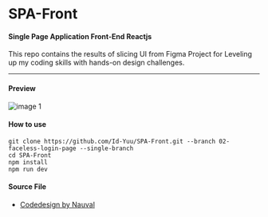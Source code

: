 # SPA-Front 
#### Single Page Application Front-End Reactjs
This repo contains the results of slicing UI from Figma Project for Leveling up my coding skills with hands-on design challenges.
***
#### Preview
![image 1](https://user-images.githubusercontent.com/122996864/228586268-7f266580-7dc5-425a-8fe0-c7d6238064e2.png)

#### How to use
```
git clone https://github.com/Id-Yuu/SPA-Front.git --branch 02-faceless-login-page --single-branch
cd SPA-Front
npm install
npm run dev
```

#### Source File
- [Codedesign by Nauval](https://codedesign.dev/challenge/faceless)

